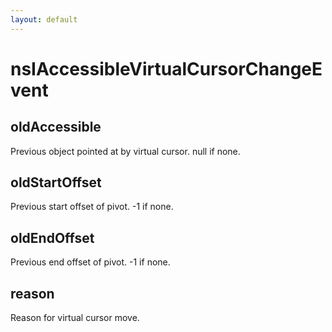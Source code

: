 ```yaml
---
layout: default
---
```


# nsIAccessibleVirtualCursorChangeEvent #

## oldAccessible ##

Previous object pointed at by virtual cursor. null if none.


## oldStartOffset ##

Previous start offset of pivot. -1 if none.


## oldEndOffset ##

Previous end offset of pivot. -1 if none.


## reason ##

Reason for virtual cursor move.


